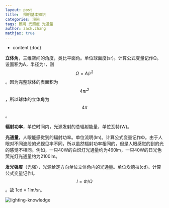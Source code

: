 ```yaml
---
layout: post
title:  照明基本知识
categories: 渲染
tags: 照明 光照度 光通量
author: zack.zhang
mathjax: true
---
```


* content
{:toc}

<!-- more -->

**立体角**，三维空间的角度，类比平面角。单位球面度(sr)。计算公式变量记作Ω。设面积为A，半径为r，则$$ Ω = A / r^2 $$。因为完整球体的表面积为$$ 4{\pi}r^2 $$，所以球体的立体角为$$ 4{\pi} $$。

**辐射功率**，单位时间内，光源发射的总辐射能量，单位瓦特(W)。

**光通量**，人眼能感觉到的辐射功率。单位流明(lm)。计算公式变量记作Φ。由于人眼对不同波段的光视见率不同，所以虽然辐射功率相同的，但是人眼感觉的到的光的感觉不相同。例如，一只40W的白炽灯光通量约为460lm，一只40W的日光色荧光灯光通量约为2100lm。

**发光强度**（光强），光源给定方向单位立体角内的光通量。单位坎德拉(cd)。计算公式变量记作I。$$ I = Φ / Ω $$。故 1cd = 1lm/sr。

![lighting-knowledge](https://zd304.github.io/assets/img/lighting-knowledge.jpg)<br/>